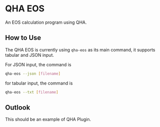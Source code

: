 # QHA EOS

An EOS calculation program using QHA.

## How to Use

The QHA EOS is currently using `qha-eos` as its main command, it supports tabular and JSON input.

For JSON input, the command is
```sh
qha-eos --json [filename]
```
for tabular input, the command is
```sh
qha-eos --txt [filename]
```

## Outlook

This should be an example of QHA Plugin.